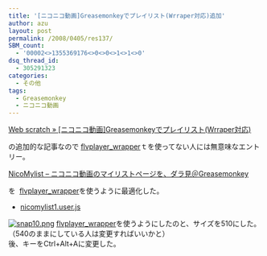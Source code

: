 ```yaml
---
title: '[ニコニコ動画]Greasemonkeyでプレイリスト(Wrraper対応)追加'
author: azu
layout: post
permalink: /2008/0405/res137/
SBM_count:
  - '00002<>1355369176<>0<>0<>1<>1<>0'
dsq_thread_id:
  - 305291323
categories:
  - その他
tags:
  - Greasemonkey
  - ニコニコ動画
---
```

<p><a href="http://efcl.info/2008/0327/res119/">Web scratch » [ニコニコ動画]Greasemonkeyでプレイリスト(Wrraper対応)</a></p>
<p>の追加的な記事なので <a href="http://abc.s65.xrea.com/prox/wiki/%A5%D5%A5%A3%A5%EB%A5%BF%A1%A2%A5%EA%A5%B9%A5%C8%B8%F8%B3%AB/nicovideo/#wrapper">flvplayer_wrapper</a>ｔを使ってない人には無意味なエントリー。</p>
<p><!--more--></p>
<p><a href="http://jasmine.moe.hm/%7Etsakura/nicomylist/">NicoMylist &#8211; ニコニコ動画のマイリストページを、ダラ見＠Greasemonkey</a></p>
<p>を  <a href="http://abc.s65.xrea.com/prox/wiki/%A5%D5%A5%A3%A5%EB%A5%BF%A1%A2%A5%EA%A5%B9%A5%C8%B8%F8%B3%AB/nicovideo/#wrapper">flvplayer_wrapper</a>を使うように最適化した。</p>
<ul>
<li><a href="http://efcl.info/wp-content/uploads/nicomylist1.user.js ">nicomylist1.user.js</a></li>
</ul>
<p><a href="http://efcl.infol/wp-content/uploads/2008/04/snap10.png" title="snap10.png"><img src="http://efcl.infol/wp-content/uploads/2008/04/snap10.thumbnail.png" alt="snap10.png" /></a> <a href="http://abc.s65.xrea.com/prox/wiki/%A5%D5%A5%A3%A5%EB%A5%BF%A1%A2%A5%EA%A5%B9%A5%C8%B8%F8%B3%AB/nicovideo/#wrapper">flvplayer_wrapper</a>を使うようにしたのと、サイズを510にした。（540のままにしている人は変更すればいいかと）<br />
後、キーをCtrl+Alt+Aに変更した。</p>
